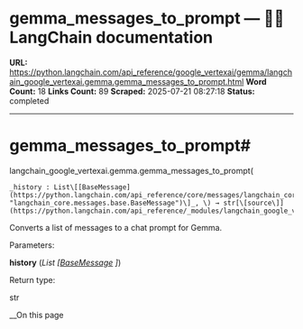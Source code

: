 # gemma_messages_to_prompt — 🦜🔗 LangChain  documentation

**URL:** https://python.langchain.com/api_reference/google_vertexai/gemma/langchain_google_vertexai.gemma.gemma_messages_to_prompt.html
**Word Count:** 18
**Links Count:** 89
**Scraped:** 2025-07-21 08:27:18
**Status:** completed

---

# gemma\_messages\_to\_prompt\#

langchain\_google\_vertexai.gemma.gemma\_messages\_to\_prompt\(

    _history : List\[[BaseMessage](https://python.langchain.com/api_reference/core/messages/langchain_core.messages.base.BaseMessage.html#langchain_core.messages.base.BaseMessage "langchain_core.messages.base.BaseMessage")\]_, \) → str[\[source\]](https://python.langchain.com/api_reference/_modules/langchain_google_vertexai/gemma.html#gemma_messages_to_prompt)\#     

Converts a list of messages to a chat prompt for Gemma.

Parameters:     

**history** \(_List_ _\[_[_BaseMessage_](https://python.langchain.com/api_reference/core/messages/langchain_core.messages.base.BaseMessage.html#langchain_core.messages.base.BaseMessage "langchain_core.messages.base.BaseMessage") _\]_\)

Return type:     

str

__On this page